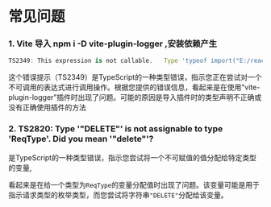 # 常见问题



### 1. Vite 导入 npm i -D vite-plugin-logger ,安装依赖产生

```ts
TS2349: This expression is not callable.   Type 'typeof import("E:/react-all-vite-template/node_modules/vite-plugin-logger/dist/index")' has no call signatures

```

这个错误提示（TS2349）是TypeScript的一种类型错误，指示您正在尝试对一个不可调用的表达式进行调用操作。根据您提供的错误信息，看起来是在使用"vite-plugin-logger"插件时出现了问题。可能的原因是导入插件时的类型声明不正确或没有正确使用插件的方法

### 2. TS2820: Type '"DELETE"' is not assignable to type 'ReqType'. Did you mean '"delete"'?

是TypeScript的一种类型错误，指示您尝试将一个不可赋值的值分配给特定类型的变量,

看起来是在给一个类型为`ReqType`的变量分配值时出现了问题。该变量可能是用于指示请求类型的枚举类型，而您尝试将字符串`"DELETE"`分配给该变量。

